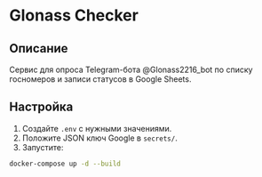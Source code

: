 # Glonass Checker

## Описание
Сервис для опроса Telegram-бота @Glonass2216_bot по списку госномеров и записи статусов в Google Sheets.

## Настройка

1. Создайте `.env` с нужными значениями.
2. Положите JSON ключ Google в `secrets/`.
3. Запустите:

```bash
docker-compose up -d --build
